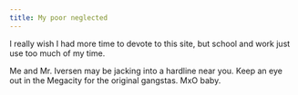 ```yaml
---
title: My poor neglected
---
```


I really wish I had more time to devote to this site, but school and work just
use too much of my time.

Me and Mr. Iversen may be jacking into a hardline near you. Keep an eye out in
the Megacity for the original gangstas. MxO baby.
